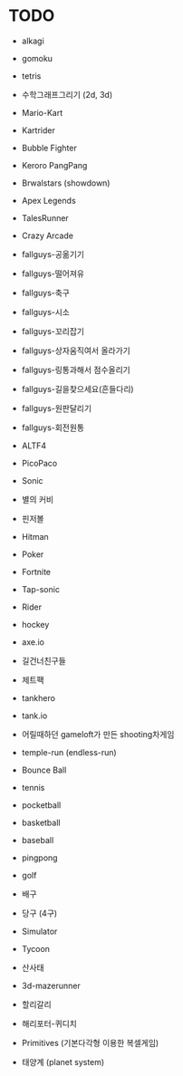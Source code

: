 # TODO

- alkagi
- gomoku
- tetris
- 수학그래프그리기 (2d, 3d)
  
- Mario-Kart
- Kartrider
- Bubble Fighter
- Keroro PangPang
- Brwalstars (showdown)
- Apex Legends
- TalesRunner
- Crazy Arcade
- fallguys-공옮기기
- fallguys-떨어져유
- fallguys-축구
- fallguys-시소
- fallguys-꼬리잡기
- fallguys-상자움직여서 올라가기
- fallguys-링통과해서 점수올리기
- fallguys-길을찾으세요(흔들다리)
- fallguys-원판달리기
- fallguys-회전원통
- ALTF4
- PicoPaco
- Sonic
- 별의 커비
- 핀저볼
- Hitman
- Poker
- Fortnite
  
- Tap-sonic
- Rider
- hockey
- axe.io
- 길건너친구들
- 제트팩
- tankhero
- tank.io
- 어릴때하던 gameloft가 만든 shooting차게임
- temple-run (endless-run)
- Bounce Ball
  
- tennis
- pocketball
- basketball
- baseball
- pingpong
- golf
- 배구
- 당구 (4구)

- Simulator
- Tycoon
- 산사태
- 3d-mazerunner
- 할리갈리
- 해리포터-퀴디치
- Primitives (기본다각형 이용한 복셀게임)
- 태양계 (planet system)


<!-- skeleton 애니메이션 / Ragdoll -->
<!-- freetype으로 폰트테스팅 프로그램 -->
<!-- - Go-Stop -->
<!-- - 물수제비 -->
<!-- - voxel-based game -->
<!-- Rumicube -->
<!-- Spaceship -->